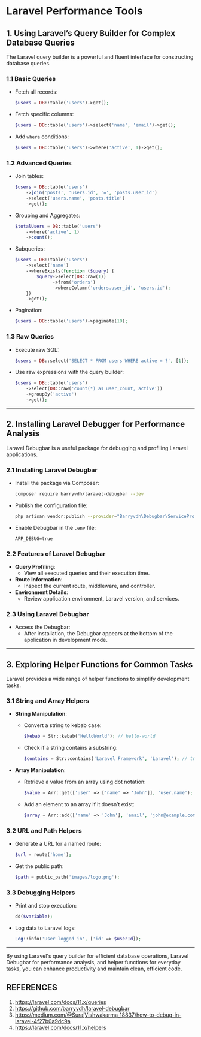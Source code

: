 
# Laravel Performance Tools

## 1. Using Laravel’s Query Builder for Complex Database Queries
The Laravel query builder is a powerful and fluent interface for constructing database queries.

### 1.1 Basic Queries
- Fetch all records:
  ```php
  $users = DB::table('users')->get();
  ```

- Fetch specific columns:
  ```php
  $users = DB::table('users')->select('name', 'email')->get();
  ```

- Add `where` conditions:
  ```php
  $users = DB::table('users')->where('active', 1)->get();
  ```

### 1.2 Advanced Queries
- Join tables:
  ```php
  $users = DB::table('users')
      ->join('posts', 'users.id', '=', 'posts.user_id')
      ->select('users.name', 'posts.title')
      ->get();
  ```

- Grouping and Aggregates:
  ```php
  $totalUsers = DB::table('users')
      ->where('active', 1)
      ->count();
  ```

- Subqueries:
  ```php
  $users = DB::table('users')
      ->select('name')
      ->whereExists(function ($query) {
          $query->select(DB::raw(1))
                ->from('orders')
                ->whereColumn('orders.user_id', 'users.id');
      })
      ->get();
  ```

- Pagination:
  ```php
  $users = DB::table('users')->paginate(10);
  ```

### 1.3 Raw Queries
- Execute raw SQL:
  ```php
  $users = DB::select('SELECT * FROM users WHERE active = ?', [1]);
  ```

- Use raw expressions with the query builder:
  ```php
  $users = DB::table('users')
      ->select(DB::raw('count(*) as user_count, active'))
      ->groupBy('active')
      ->get();
  ```

---

## 2. Installing Laravel Debugger for Performance Analysis
Laravel Debugbar is a useful package for debugging and profiling Laravel applications.

### 2.1 Installing Laravel Debugbar
- Install the package via Composer:
  ```bash
  composer require barryvdh/laravel-debugbar --dev
  ```

- Publish the configuration file:
  ```bash
  php artisan vendor:publish --provider="Barryvdh\Debugbar\ServiceProvider"
  ```

- Enable Debugbar in the `.env` file:
  ```env
  APP_DEBUG=true
  ```

### 2.2 Features of Laravel Debugbar
- **Query Profiling**:
  - View all executed queries and their execution time.
- **Route Information**:
  - Inspect the current route, middleware, and controller.
- **Environment Details**:
  - Review application environment, Laravel version, and services.

### 2.3 Using Laravel Debugbar
- Access the Debugbar:
  - After installation, the Debugbar appears at the bottom of the application in development mode.

---

## 3. Exploring Helper Functions for Common Tasks
Laravel provides a wide range of helper functions to simplify development tasks.

### 3.1 String and Array Helpers
- **String Manipulation**:
  - Convert a string to kebab case:
    ```php
    $kebab = Str::kebab('HelloWorld'); // hello-world
    ```

  - Check if a string contains a substring:
    ```php
    $contains = Str::contains('Laravel Framework', 'Laravel'); // true
    ```

- **Array Manipulation**:
  - Retrieve a value from an array using dot notation:
    ```php
    $value = Arr::get(['user' => ['name' => 'John']], 'user.name'); // John
    ```

  - Add an element to an array if it doesn’t exist:
    ```php
    $array = Arr::add(['name' => 'John'], 'email', 'john@example.com');
    ```

### 3.2 URL and Path Helpers
- Generate a URL for a named route:
  ```php
  $url = route('home');
  ```

- Get the public path:
  ```php
  $path = public_path('images/logo.png');
  ```

### 3.3 Debugging Helpers
- Print and stop execution:
  ```php
  dd($variable);
  ```

- Log data to Laravel logs:
  ```php
  Log::info('User logged in', ['id' => $userId]);
  ```

---

By using Laravel's query builder for efficient database operations, Laravel Debugbar for performance analysis, and helper functions for everyday tasks, you can enhance productivity and maintain clean, efficient code.

## REFERENCES
1. https://laravel.com/docs/11.x/queries
2. https://github.com/barryvdh/laravel-debugbar
3. https://medium.com/@SurajVishwakarma_18837/how-to-debug-in-laravel-4f27b0a9dc9a
4. https://laravel.com/docs/11.x/helpers
